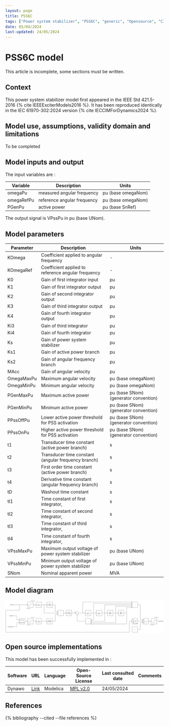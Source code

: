 ```yaml
---
layout: page
title: PSS6C
tags: ["Power system stabilizer", "PSS6C", "generic", "Opensource", "CIM model", "RMS", "phasor", "MRL4", "Single phase", "PssIEEE6C", "IEEE", "dynawo", "#106"]
date: 05/04/2024
last-updated: 24/05/2024
---
```

# PSS6C model

This article is incomplete, some sections must be written.

## Context

This power system stabilizer model first appeared in the IEEE Std 421.5-2016 {% cite IEEEExciterModels2016 %}. It has been reproduced identically in the IEC 61970-302:2024 version {% cite IECCIMForDynamics2024 %}.

## Model use, assumptions, validity domain and limitations

To be completed

## Model inputs and output

The input variables are :

| Variable | Description | Units |
|-----------|--------------| ------|
|omegaPu |measured angular frequency |pu (base omegaNom)|
|omegaRefPu |reference angular frequency |pu (base omegaNom)|
|PGenPu |active power |pu (base SnRef)|

The output signal is VPssPu in pu (base UNom).

## Model parameters

| Parameter | Description | Units |
|-----------|--------------| ------|
KOmega |Coefficient applied to angular frequency|-|
KOmegaRef |Coefficient applied to reference angular frequency|-|
K0 |Gain of first integrator input |pu|
K1 |Gain of first integrator output |pu|
K2 |Gain of second integrator output |pu|
K3 |Gain of third integrator output |pu|
K4 |Gain of fourth integrator output |pu|
Ki3 |Gain of third integrator |pu|
Ki4 |Gain of fourth integrator |pu|
Ks |Gain of power system stabilizer |pu|
Ks1 |Gain of active power branch |pu|
Ks2 |Gain of angular frequency branch |pu|
MAcc |Gain of angular velocity |pu|
OmegaMaxPu |Maximum angular velocity |pu (base omegaNom)|
OmegaMinPu |Minimum angular velocity |pu (base omegaNom)|
PGenMaxPu |Maximum active power |pu (base SNom) (generator convention)|
PGenMinPu |Minimum active power |pu (base SNom) (generator convention)|
PPssOffPu |Lower active power threshold for PSS activation |pu (base SNom) (generator convention)|
PPssOnPu |Higher active power threshold for PSS activation |pu (base SNom) (generator convention)|
t1 |Transducer time constant (active power branch) |s|
t2 |Transducer time constant (angular frequency branch) |s|
t3 |First order time constant (active power branch) |s|
t4 |Derivative time constant (angular frequency branch) |s|
tD |Washout time constant |s|
tI1 |Time constant of first integrator, |s|
tI2 |Time constant of second integrator, |s|
tI3 |Time constant of third integrator, |s|
tI4 |Time constant of fourth integrator, |s|
VPssMaxPu |Maximum output voltage of power system stabilizer |pu (base UNom)|
VPssMinPu |Minimum output voltage of power system stabilizer |pu (base UNom)|
|SNom |Nominal apparent power |MVA|

## Model diagram

![PSS6C](/pages/models/regulations/pss/PSS6C/PSS6C.drawio.svg)

## Open source implementations

This model has been successfully implemented in :

| Software      | URL | Language | Open-Source License | Last consulted date | Comments |
| ------------- | --- | -------- | ------------------- | ------------------- | -------- |
| Dynawo | [Link](https://github.com/dynawo/dynawo) | Modelica | [MPL v2.0](https://www.mozilla.org/en-US/MPL/2.0/)  | 24/05/2024 |  |

## References

{% bibliography --cited --file references  %}

